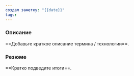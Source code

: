 ```yaml
---
создал заметку: "{{date}}"
tags:
---
```

### Описание
==Добавьте краткое описание термина / технологии==.

### Резюме
==Кратко подведите итоги==.
